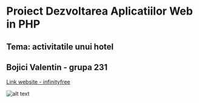 # Proiect Dezvoltarea Aplicatiilor Web in PHP
## Tema: activitatile unui hotel
## Bojici Valentin - grupa 231
[Link website - infinityfree](https://hillside-hotel-daw.infinityfreeapp.com)

![alt text](https://raw.githubusercontent.com/valibojici/proiect-daw/main/daw-bd.png)
